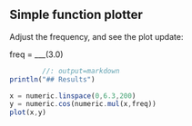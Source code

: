 ## Simple function plotter

Adjust the frequency, and see the plot update:

freq = ___(3.0)

```.js
        //: output=markdown
println("## Results")
```

```js
x = numeric.linspace(0,6.3,200)
y = numeric.cos(numeric.mul(x,freq))
plot(x,y)
```
